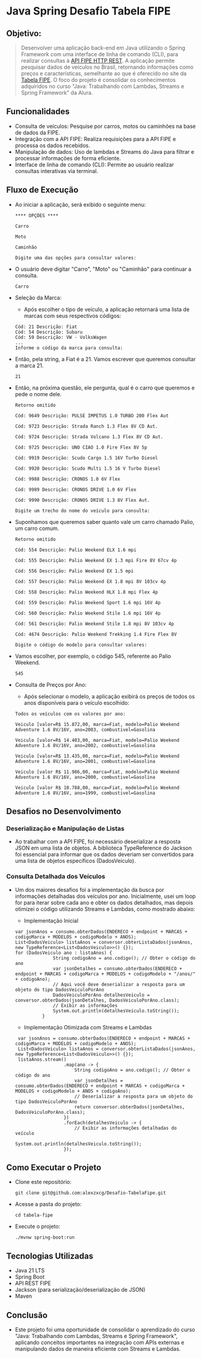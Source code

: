 # Java Spring Desafio Tabela FIPE
## Objetivo:
> Desenvolver uma aplicação back-end em Java utilizando o Spring Framework com uma interface de linha de comando (CLI), para realizar consultas à [API FIPE HTTP REST](https://deividfortuna.github.io/fipe/). A aplicação permite pesquisar dados de veículos no Brasil, retornando informações como preços e características, semelhante ao que é oferecido no site da [Tabela FIPE](https://veiculos.fipe.org.br/). O foco do projeto é consolidar os conhecimentos adquiridos no curso "Java: Trabalhando com Lambdas, Streams e Spring Framework" da Alura.

## Funcionalidades
- Consulta de veículos: Pesquise por carros, motos ou caminhões na base de dados da FIPE.
- Integração com a API FIPE: Realiza requisições para a API FIPE e processa os dados recebidos.
- Manipulação de dados: Uso de lambdas e Streams do Java para filtrar e processar informações de forma eficiente.
- Interface de linha de comando (CLI): Permite ao usuário realizar consultas interativas via terminal.

## Fluxo de Execução
- Ao iniciar a aplicação, será exibido o seguinte menu:
    ~~~~
    **** OPÇÕES ****

    Carro
    
    Moto
    
    Caminhão
    
    Digite uma das opções para consultar valores:
    ~~~~
 - O usuário deve digitar "Carro", "Moto" ou "Caminhão" para continuar a consulta.
      ~~~~
      Carro
      ~~~~
- Seleção da Marca:
    - Após escolher o tipo de veículo, a aplicação retornará uma lista de marcas com seus respectivos códigos:
    ~~~~
   Cód: 21 Descrição: Fiat
    Cód: 54 Descrição: Subaru
    Cód: 59 Descrição: VW - VolksWagen
    ...
    Informe o código da marca para consulta:
    ~~~~
- Então, pela string, a Fiat é a 21. Vamos escrever que queremos consultar a marca 21.
    ~~~~
    21
    ~~~~
- Então, na próxima questão, ele pergunta, qual é o carro que queremos e pede o nome dele.
  ~~~~
  Retorno omitido
  
  Cód: 9649 Descrição: PULSE IMPETUS 1.0 TURBO 200 Flex Aut

  Cód: 9723 Descrição: Strada Ranch 1.3 Flex 8V CD Aut.
  
  Cód: 9724 Descrição: Strada Volcano 1.3 Flex 8V CD Aut.
  
  Cód: 9725 Descrição: UNO CIAO 1.0 Fire Flex 8V 5p
  
  Cód: 9919 Descrição: Scudo Cargo 1.5 16V Turbo Diesel
  
  Cód: 9920 Descrição: Scudo Multi 1.5 16 V Turbo Diesel
  
  Cód: 9988 Descrição: CRONOS 1.0 6V Flex
  
  Cód: 9989 Descrição: CRONOS DRIVE 1.0 6V Flex
  
  Cód: 9990 Descrição: CRONOS DRIVE 1.3 8V Flex Aut.
  
  Digite um trecho do nome do veículo para consulta:
  ~~~~

- Suponhamos que queremos saber quanto vale um carro chamado Palio, um carro comum.
  ~~~~
  Retorno omitido

  Cód: 554 Descrição: Palio Weekend ELX 1.6 mpi
  
  Cód: 555 Descrição: Palio Weekend EX 1.3 mpi Fire 8V 67cv 4p
  
  Cód: 556 Descrição: Palio Weekend EX 1.5 mpi
  
  Cód: 557 Descrição: Palio Weekend EX 1.8 mpi 8V 103cv 4p
  
  Cód: 558 Descrição: Palio Weekend HLX 1.8 mpi Flex 4p
  
  Cód: 559 Descrição: Palio Weekend Sport 1.6 mpi 16V 4p
  
  Cód: 560 Descrição: Palio Weekend Stile 1.6 mpi 16V 4p
  
  Cód: 561 Descrição: Palio Weekend Stile 1.8 mpi 8V 103cv 4p
  
  Cód: 4674 Descrição: Palio Weekend Trekking 1.4 Fire Flex 8V
  
  Digite o código do modelo para consultar valores:
  ~~~~
- Vamos escolher, por exemplo, o código 545, referente ao Palio Weekend.
  ~~~~
  545
  ~~~~
- Consulta de Preços por Ano:
    - Após selecionar o modelo, a aplicação exibirá os preços de todos os anos disponíveis para o veículo escolhido:
  ~~~~
  Todos os veículos com os valores por ano:

  Veiculo [valor=R$ 15.872,00, marca=Fiat, modelo=Palio Weekend Adventure 1.6 8V/16V, ano=2003, combustivel=Gasolina
  
  Veiculo [valor=R$ 14.403,00, marca=Fiat, modelo=Palio Weekend Adventure 1.6 8V/16V, ano=2002, combustivel=Gasolina
  
  Veiculo [valor=R$ 13.435,00, marca=Fiat, modelo=Palio Weekend Adventure 1.6 8V/16V, ano=2001, combustivel=Gasolina
  
  Veiculo [valor R$ 11.986,00, marca=Fiat, modelo=Palio Weekend Adventure 1.6 8V/16V, ano=2000, combustivel=Gasolina
  
  Veiculo [valor R$ 10.788,00, marca=Fiat, modelo=Palio Weekend Adventure 1.6 8V/16V, ano=1999, combustivel=Gasolina
  ~~~~
## Desafios no Desenvolvimento
### Deserialização e Manipulação de Listas
- Ao trabalhar com a API FIPE, foi necessário deserializar a resposta JSON em uma lista de objetos. A biblioteca TypeReference do Jackson foi essencial para informar que os dados deveriam ser convertidos para uma lista de objetos específicos (DadosVeiculo).
  
### Consulta Detalhada dos Veículos
- Um dos maiores desafios foi a implementação da busca por informações detalhadas dos veículos por ano. Inicialmente, usei um loop for para iterar sobre cada ano e obter os dados detalhados, mas depois otimizei o código utilizando Streams e Lambdas, como mostrado abaixo:
    - Implementação Inicial
  ~~~~
  var jsonAnos = consumo.obterDados(ENDERECO + endpoint + MARCAS + codigoMarca + MODELOS + codigoModelo + ANOS);
  List<DadosVeiculo> listaAnos = conversor.obterListaDados(jsonAnos, new TypeReference<List<DadosVeiculo>>() {});
  for (DadosVeiculo ano : listaAnos) {
                String codigoAno = ano.codigo(); // Obter o código do ano
                var jsonDetalhes = consumo.obterDados(ENDERECO + endpoint + MARCAS + codigoMarca + MODELOS + codigoModelo + "/anos/" + codigoAno);
                // Aqui você deve deserializar a resposta para um objeto do tipo DadosVeiculoPorAno
                DadosVeiculoPorAno detalhesVeiculo = conversor.obterDados(jsonDetalhes, DadosVeiculoPorAno.class);
                // Exibir as informações
                System.out.println(detalhesVeiculo.toString());
            }
  ~~~~

   - Implementação Otimizada com Streams e Lambdas
  ~~~~
   var jsonAnos = consumo.obterDados(ENDERECO + endpoint + MARCAS + codigoMarca + MODELOS + codigoModelo + ANOS);
   List<DadosVeiculo> listaAnos = conversor.obterListaDados(jsonAnos, new TypeReference<List<DadosVeiculo>>() {});
   listaAnos.stream()
                    .map(ano -> {
                        String codigoAno = ano.codigo(); // Obter o código do ano
                        var jsonDetalhes = consumo.obterDados(ENDERECO + endpoint + MARCAS + codigoMarca + MODELOS + codigoModelo + ANOS + codigoAno);
                        // Deserializar a resposta para um objeto do tipo DadosVeiculoPorAno
                        return conversor.obterDados(jsonDetalhes, DadosVeiculoPorAno.class);
                    })
                    .forEach(detalhesVeiculo -> {
                        // Exibir as informações detalhadas do veículo
                        System.out.println(detalhesVeiculo.toString());
                    });
  ~~~~
  
## Como Executar o Projeto
- Clone este repositório:
  ~~~~
  git clone git@github.com:alexzxcg/Desafio-TabelaFipe.git
  ~~~~
- Acesse a pasta do projeto:
  ~~~~
  cd tabela-fipe
  ~~~~
- Execute o projeto:
  ~~~~
  ./mvnw spring-boot:run
  ~~~~
## Tecnologias Utilizadas
- Java 21 LTS
- Spring Boot
- API REST FIPE
- Jackson (para serialização/deserialização de JSON)
- Maven
  
## Conclusão
- Este projeto foi uma oportunidade de consolidar o aprendizado do curso "Java: Trabalhando com Lambdas, Streams e Spring Framework", aplicando conceitos importantes na integração com APIs externas e manipulando dados de maneira eficiente com Streams e Lambdas.
